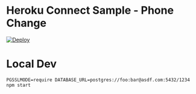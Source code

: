 # Heroku Connect Sample - Phone Change

[![Deploy](https://www.herokucdn.com/deploy/button.png)](https://heroku.com/deploy?template=https://github.com/satishvoggu/myfirsttest.git)

# Local Dev

    PGSSLMODE=require DATABASE_URL=postgres://foo:bar@asdf.com:5432/1234 npm start
